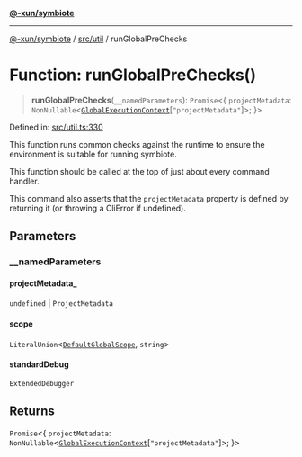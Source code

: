 [**@-xun/symbiote**](../../../README.md)

***

[@-xun/symbiote](../../../README.md) / [src/util](../README.md) / runGlobalPreChecks

# Function: runGlobalPreChecks()

> **runGlobalPreChecks**(`__namedParameters`): `Promise`\<\{ `projectMetadata`: `NonNullable`\<[`GlobalExecutionContext`](../../configure/type-aliases/GlobalExecutionContext.md)\[`"projectMetadata"`\]\>; \}\>

Defined in: [src/util.ts:330](https://github.com/Xunnamius/symbiote/blob/29281df9337a36c0ddbf254c8452a1b8a68bf1a8/src/util.ts#L330)

This function runs common checks against the runtime to ensure the
environment is suitable for running symbiote.

This function should be called at the top of just about every command
handler.

This command also asserts that the `projectMetadata` property is defined by
returning it (or throwing a CliError if undefined).

## Parameters

### \_\_namedParameters

#### projectMetadata_

`undefined` \| `ProjectMetadata`

#### scope

`LiteralUnion`\<[`DefaultGlobalScope`](../../configure/enumerations/DefaultGlobalScope.md), `string`\>

#### standardDebug

`ExtendedDebugger`

## Returns

`Promise`\<\{ `projectMetadata`: `NonNullable`\<[`GlobalExecutionContext`](../../configure/type-aliases/GlobalExecutionContext.md)\[`"projectMetadata"`\]\>; \}\>
